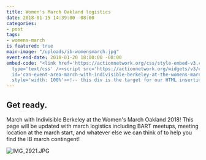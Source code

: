 ```yaml
---
title: Women's March Oakland logistics
date: 2018-01-15 14:39:00 -08:00
categories:
- post
tags:
- womens-march
is featured: true
main-image: "/uploads/ib-womensmarch.jpg"
event-end-date: 2018-01-20 18:00:00 -08:00
embed-code: "<link href='https://actionnetwork.org/css/style-embed-v3.css' rel='stylesheet'
  type='text/css' /><script src='https://actionnetwork.org/widgets/v3/event/march-with-indivisible-berkeley-at-the-womens-march-in-oakland?format=js&source=widget'></script><div
  id='can-event-area-march-with-indivisible-berkeley-at-the-womens-march-in-oakland'
  style='width: 100%'><!-- this div is the target for our HTML insertion --></div>"
---
```


## Get ready.

March with Indivisible Berkeley at the Women's March Oakland 2018! This page will be updated with march logistics including BART meetups, meeting location at the march start, and whatever else we can think of to help you find the IB march contingent!

![IMG_2921.JPG](/uploads/IMG_2921.JPG)